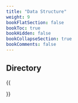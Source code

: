 ```yaml
---
title: "Data Structure"
weight: 9
bookFlatSection: false
bookToc: true
bookHidden: false
bookCollapseSection: true
bookComments: false
---
```


<!--more-->

## Directory
{{<section>}}